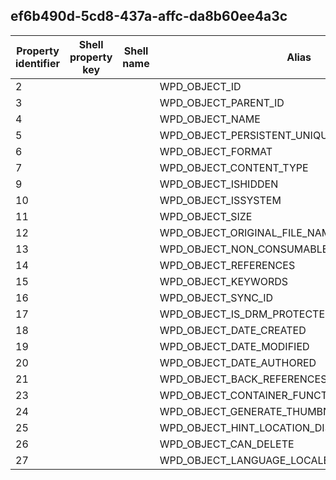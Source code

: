 ## ef6b490d-5cd8-437a-affc-da8b60ee4a3c

Property identifier | Shell property key | Shell name | Alias
--- | --- | --- | ---
2 |  |  | WPD_OBJECT_ID
3 |  |  | WPD_OBJECT_PARENT_ID
4 |  |  | WPD_OBJECT_NAME
5 |  |  | WPD_OBJECT_PERSISTENT_UNIQUE_ID
6 |  |  | WPD_OBJECT_FORMAT
7 |  |  | WPD_OBJECT_CONTENT_TYPE
9 |  |  | WPD_OBJECT_ISHIDDEN
10 |  |  | WPD_OBJECT_ISSYSTEM
11 |  |  | WPD_OBJECT_SIZE
12 |  |  | WPD_OBJECT_ORIGINAL_FILE_NAME
13 |  |  | WPD_OBJECT_NON_CONSUMABLE
14 |  |  | WPD_OBJECT_REFERENCES
15 |  |  | WPD_OBJECT_KEYWORDS
16 |  |  | WPD_OBJECT_SYNC_ID
17 |  |  | WPD_OBJECT_IS_DRM_PROTECTED
18 |  |  | WPD_OBJECT_DATE_CREATED
19 |  |  | WPD_OBJECT_DATE_MODIFIED
20 |  |  | WPD_OBJECT_DATE_AUTHORED
21 |  |  | WPD_OBJECT_BACK_REFERENCES
23 |  |  | WPD_OBJECT_CONTAINER_FUNCTIONAL_OBJECT_ID
24 |  |  | WPD_OBJECT_GENERATE_THUMBNAIL_FROM_RESOURCE
25 |  |  | WPD_OBJECT_HINT_LOCATION_DISPLAY_NAME
26 |  |  | WPD_OBJECT_CAN_DELETE
27 |  |  | WPD_OBJECT_LANGUAGE_LOCALE


